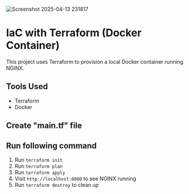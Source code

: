 ![Screenshot 2025-04-13 231817](https://github.com/user-attachments/assets/8ce2206e-3979-490f-acaa-486b7061050d)




#  IaC with Terraform (Docker Container)

This project uses Terraform to provision a local Docker container running NGINX.

## Tools Used
- Terraform
- Docker

## Create "main.tf" file

## Run following command
1. Run `terraform init`
2. Run `terraform plan`
3. Run `terraform apply`
4. Visit `http://localhost:8080` to see NGINX running
5. Run `terraform destroy` to clean up
